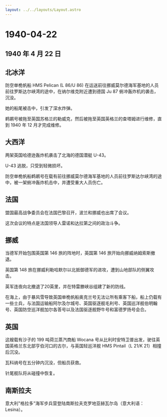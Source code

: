 ```yaml
---
layout: ../../layouts/Layout.astro
---
```


# 1940-04-22

## 1940 年 4 月 22 日

## 北冰洋

防空单桅帆船 HMS Pelican (L 86/U 86)
在运送前往挪威莫尔德海军基地的人员前往罗斯达尔峡湾的途中，在纳尔维克附近遭到德国
Ju 87 俯冲轰炸机的袭击，沉没。

她的船尾被击中，引发了深水炸弹。

鹈鹕号被拖至英国苏格兰的勒威克，然后被拖至英国英格兰的查塔姆进行维修，直到
1940 年 12 月才完成维修。

## 大西洋

两架英国哈德逊轰炸机袭击了北海的德国潜艇 U-43。

U-43 逃脱，只受到轻微损坏。

防空单桅帆船鹈鹕号在载有前往挪威莫尔德海军基地的人员前往罗斯达尔峡湾的途中，被一架俯冲轰炸机击中，并遭受重大人员伤亡。

## 法国

盟国最高战争委员会在法国巴黎召开，波兰和挪威也出席了会议。

这次会议的特点是法国领导人雷诺和达拉第之间的政治斗争。

## 挪威

当德军开始包围英国第 146 旅的阵地时，英国第 146
旅开始向挪威纳姆索斯撤退。

英国第 148
旅在挪威利勒哈默尔以北抵御德军的进攻，遭到山地部队的侧翼攻击。

英军连夜向北撤退了20英里，并在特雷滕峡谷组建了新的防线。

在海上，由于暴风雪导致英国单桅帆船奥克兰号无法让所有乘客下船，船上仍载有一些士兵，与法国运输船阿尔及尔城号、英国驱逐舰毛利号、英国巡洋舰伯明翰号、英国防空巡洋舰加尔各答号以及法国驱逐舰野牛号和富德罗扬号会合。

## 英国

这艘载有沙子的 199 吨荷兰蒸汽商船 Wocana
号从比利时安特卫普出发，驶往英国英格兰东北部亨伯河口的古尔，与英国轻巡洋舰
HMS Pintail（L 21/K 21）相撞后沉没。

瓦科纳号在五分钟内沉没，但船员获救。

针尾舰队将从碰撞中恢复。

## 南斯拉夫

意大利"格拉多"海军步兵营登陆南斯拉夫克罗地亚赫瓦尔岛（意大利语：Lesina）。